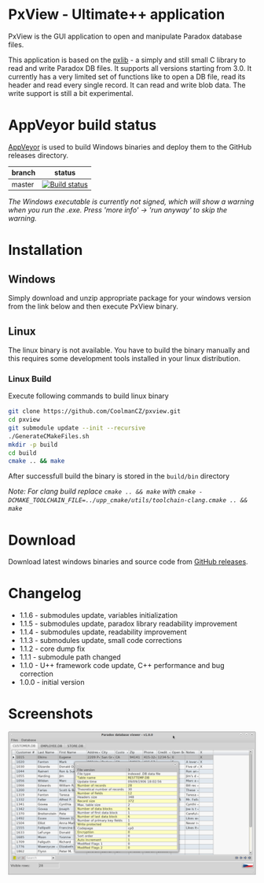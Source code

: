 # PxView - Ultimate++ application
PxView is the GUI application to open and manipulate Paradox database files.

This application is based on the [pxlib](http://pxlib.sourceforge.net/) - a simply and still small C library to read and write Paradox DB files. It supports all versions starting from 3.0. It currently has a very limited set of functions like to open a DB file, read its header and read every single record. It can read and write blob data. The write support is still a bit experimental.

# AppVeyor build status
[AppVeyor](https://www.appveyor.com) is used to build Windows binaries and deploy them to the GitHub releases directory.

|branch  | status|
|---     |---    |
|master  |[![Build status](https://ci.appveyor.com/api/projects/status/github/CoolmanCZ/pxview?svg=true)](https://ci.appveyor.com/project/CoolmanCZ/pxview)|

*The Windows executable is currently not signed, which will show a warning when you run the .exe. Press 'more info' -> 'run anyway' to skip the warning.*

# Installation

## Windows
Simply download and unzip appropriate package for your windows version from the link below and then execute PxView binary.

## Linux
The linux binary is not available. You have to build the binary manually and this requires some development tools installed in your linux distribution.

### Linux Build
Execute following commands to build linux binary

```bash
git clone https://github.com/CoolmanCZ/pxview.git
cd pxview
git submodule update --init --recursive
./GenerateCMakeFiles.sh
mkdir -p build
cd build
cmake .. && make
```

After successfull build the binary is stored in the ```build/bin``` directory

*Note: For clang build replace ```cmake .. && make``` with ```cmake -DCMAKE_TOOLCHAIN_FILE=../upp_cmake/utils/toolchain-clang.cmake .. && make```*

# Download
Download latest windows binaries and source code from [GitHub releases](https://github.com/CoolmanCZ/pxview/releases/).

# Changelog
* 1.1.6 - submodules update, variables initialization
* 1.1.5 - submodules update, paradox library readability improvement
* 1.1.4 - submodules update, readability improvement
* 1.1.3 - submodules update, small code corrections
* 1.1.2 - core dump fix
* 1.1.1 - submodule path changed
* 1.1.0 - U++ framework code update, C++ performance and bug correction
* 1.0.0 - initial version

# Screenshots
![img1](https://github.com/CoolmanCZ/pxview/raw/master/images/img1.png "screenshot 1")

